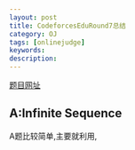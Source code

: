 ```yaml
---
layout: post
title: CodeforcesEduRound7总结
category: OJ
tags: [onlinejudge]
keywords:
description:
---
```


[题目网址](http://codeforces.com/contest/622/)
## A:Infinite Sequence

A题比较简单,主要就利用<math> \sum_{k=1}^N </math>,
<math>\underbrace{a+b+\cdots+z} \sqrt{x}</math>

